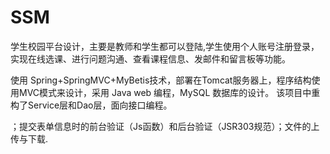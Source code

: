 # SSM
学生校园平台设计，主要是教师和学生都可以登陆,学生使用个人账号注册登录，实现在线选课、进行问题沟通、查看课程信息、发邮件和留言板等功能。

使用 Spring+SpringMVC+MyBetis技术，部署在Tomcat服务器上，程序结构使用MVC模式来设计，采用 Java web 编程，MySQL 数据库的设计。
该项目中重构了Service层和Dao层，面向接口编程。

；提交表单信息时的前台验证（Js函数）和后台验证（JSR303规范）；文件的上传与下载.
